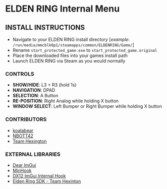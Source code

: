# ELDEN RING Internal Menu

## INSTALL INSTRUCTIONS
- Navigate to your ELDEN RING install directory [*example*: `/run/media/mmcblk0p1/steamapps/common/ELDENRING/Game/`]
- Rename `start_protected_game.exe` to `start_protected_game.original`
- Place the downloaded files into your games install path
- Launch ELDEN RING via Steam as you would normally

### CONTROLS
- **SHOW/HIDE**: L3 + R3 (hold 1s)  
- **NAVIGATION**: DPAD  
- **SELECTION**: A Button  
- **RE-POSITION**: Right Analog while holding X button  
- **WINDOW SELECT**: Left Bumper or Right Bumper while holding X button  

### CONTRIBUTORS
- [koalabear](https://github.com/koalabear420/EROverlay)
- [NBOTT42](https://github.com/TempAccountNull)
- [Team Hexington](https://discord.gg/invite/fpJQhEbtHB)

### EXTERNAL LIBRARIES
- [Dear ImGui](https://github.com/ocornut/imgui)  
- [MinHook](https://github.com/TsudaKageyu/minhook)
- [DX12 ImGui Internal Hook](https://github.com/NightFyre/DX12-ImGui-Internal-Hook)
- [Elden Ring SDK - Team Hexinton](https://github.com/NightFyre/EldenRing-SDK)
